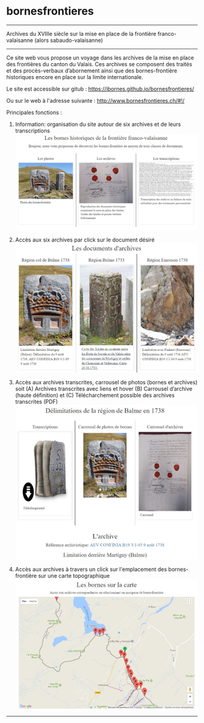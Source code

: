 # bornesfrontieres
__________________________________________________________________________________________________________
Archives du XVIIIe siècle sur la mise en place de la frontière franco-valaisanne (alors sabaudo-valaisanne)
__________________________________________________________________________________________________________
Ce site web vous propose un voyage dans les archives de la mise en place des frontières du
canton du Valais. Ces archives se composent des traités et des procès-verbaux d’abornement
ainsi que des bornes-frontière historiques encore en place sur la limite internationale. 

Le site est accessible sur gitub :
https://ibornes.github.io/bornesfrontieres/

Ou sur le web à l'adresse suivante :
http://www.bornesfrontieres.ch/#!/

Principales fonctions :
1. Information: organisation du site autour de six archives et de leurs transcriptions
![info](doc/info.JPG)

2. Accès aux six archives par click sur le document désiré
![info](doc/archives.JPG)

3. Accès aux archives transcrites, carrousel de photos (bornes et archives) soit
    (A) Archives transcrites avec liens et hover
    (B) Carrousel d’archive (haute définition)
    et (C) Télécharchement possible des archives transcrites (PDF)
![info](doc/transcriptions.JPG)

4. Accès aux archives à travers un click sur l'emplacement des bornes-frontière sur une carte topographique
![info](doc/carte.JPG)
__________________________________________________________________________________________________________
